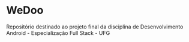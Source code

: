 # WeDoo
Repositório destinado ao projeto final da disciplina de Desenvolvimento Android - Especialização Full Stack - UFG
